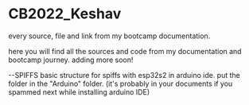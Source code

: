 # CB2022_Keshav
every source, file and link from my bootcamp documentation.

here you will find all the sources and code from my documentation and bootcamp journey. adding more soon!

--SPIFFS
basic structure for spiffs with esp32s2 in arduino ide. put the folder in the "Arduino" folder. (it's probably in your documents if you spammed next while installing arduino IDE)

